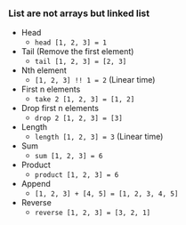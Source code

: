 ### List are not arrays but linked list
* Head
  * `head [1, 2, 3] = 1` 
* Tail (Remove the first element)
  * `tail [1, 2, 3] = [2, 3]` 
* Nth element
  * `[1, 2, 3] !! 1 = 2` (Linear time)
* First n elements
  * `take 2 [1, 2, 3] = [1, 2]`
* Drop first n elements
  * `drop 2 [1, 2, 3] = [3]`
* Length
  * `length [1, 2, 3] = 3` (Linear time)
* Sum
  * `sum [1, 2, 3] = 6`
* Product
  * `product [1, 2, 3] = 6`
* Append
  * `[1, 2, 3] + [4, 5] = [1, 2, 3, 4, 5]`
* Reverse
  * `reverse [1, 2, 3] = [3, 2, 1]`

